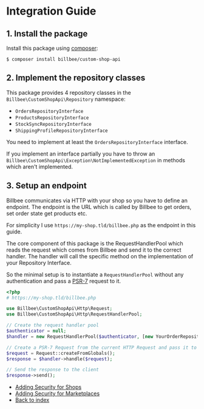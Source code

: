 # Integration Guide

## 1. Install the package
Install this package using [composer](https://getcomposer.org/):
```shell script
$ composer install billbee/custom-shop-api
```

## 2. Implement the repository classes
This package provides 4 repository classes in the `Billbee\CustomShopApi\Repository` namespace:
- `OrdersRepositoryInterface`
- `ProductsRepositoryInterface`
- `StockSyncRepositoryInterface`
- `ShippingProfileRepositoryInterface`

You need to implement at least the `OrdersRepositoryInterface` interface.

If you implement an interface partially you have to throw an `Billbee\CustomShopApi\Exception\NotImplementedException` in methods which aren't implemented.


## 3. Setup an endpoint
Billbee communicates via HTTP with your shop so you have to define an endpoint.
The endpoint is the URL which is called by Billbee to get orders, set order state get products etc.

For simplicity I use `https://my-shop.tld/billbee.php` as the endpoint in this guide.

The core component of this package is the RequestHandlerPool which reads the request which comes from
Billbee and send it to the correct handler. The handler will call the specific method on the implementation of your
Repository Interface.

So the minimal setup is to instantiate a `RequestHandlerPool` without any authentication and pass a [PSR-7](https://www.php-fig.org/psr/psr-7/) request to it.
```php
<?php
# https://my-shop.tld/billbee.php

use Billbee\CustomShopApi\Http\Request;
use Billbee\CustomShopApi\Http\RequestHandlerPool;

// Create the request handler pool
$authenticator = null;
$handler = new RequestHandlerPool($authenticator, [new YourOrderRepository(), /* More repositories here */]);

// Create a PSR-7 Request from the current HTTP Request and pass it to the handler to retrieve a PSR-7 response
$request = Request::createFromGlobals();
$response = $handler->handle($request);

// Send the response to the client
$response->send();
```

- [Adding Security for Shops](./adding-security-shops.md)
- [Adding Security for Marketplaces](./adding-security-marketplaces.md)
- [Back to index](./index.md)

